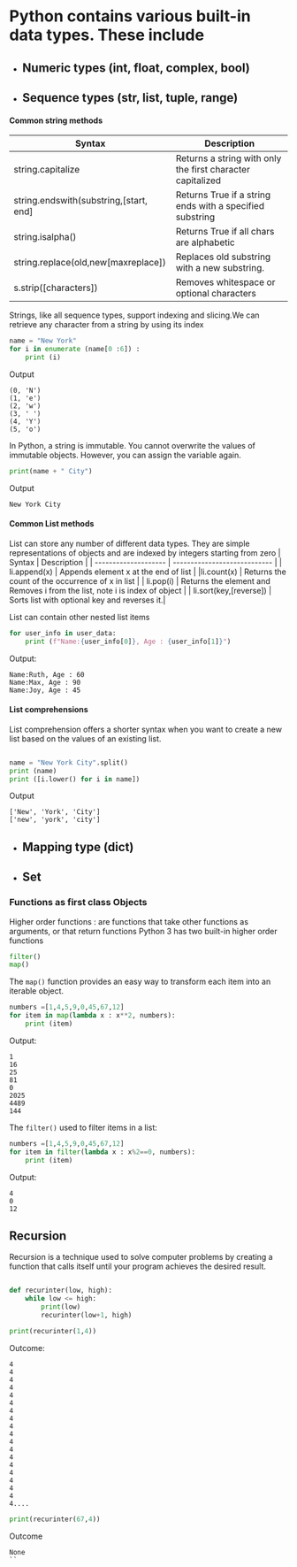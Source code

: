 # Python contains various built-in data types. These include 
- ## Numeric types (int, float, complex, bool)
- ## Sequence types (str, list, tuple, range)
#### Common string methods 
| Syntax              | Description                   |
| -------------------- | ----------------------------  |                                    
| string.capitalize | Returns a string with only the first character capitalized |  
| string.endswith(substring,[start, end] |Returns True if a string ends with a specified substring |
| string.isalpha() | Returns True if all chars are alphabetic |
| string.replace(old,new[maxreplace]) | Replaces old substring with a new substring.|
| s.strip([characters])  | Removes whitespace or optional characters |

Strings, like all sequence types, support indexing and slicing.We can retrieve any character from a string by using its index
```python
name = "New York"
for i in enumerate (name[0 :6]) :
    print (i)
```
Output
```shell
(0, 'N')
(1, 'e')
(2, 'w')
(3, ' ')
(4, 'Y')
(5, 'o')
```
In Python, a string is immutable. You cannot overwrite the values of immutable objects. However, you can assign the variable again.
```python
print(name + " City")
```
Output
```shell
New York City
```
#### Common List methods 
List  can store any number of different data types. They are simple representations of objects and are indexed by integers
starting from zero
| Syntax              | Description                   |
| -------------------- | ----------------------------  | 
| li.append(x) | Appends element x at the end of list |
|li.count(x) | Returns the count of the occurrence of x in list |
| li.pop(i) |  Returns the element and Removes i  from the list, note i is index of object |
| li.sort(key,[reverse]) | Sorts list with optional key and reverses it.|

List can contain other nested list items
```python
for user_info in user_data:
    print (f"Name:{user_info[0]}, Age : {user_info[1]}")
```
Output:
```shell
Name:Ruth, Age : 60
Name:Max, Age : 90
Name:Joy, Age : 45
```
#### List comprehensions
List comprehension offers a shorter syntax when you want to create a new list based on the values of an existing list.
```python

name = "New York City".split()
print (name)
print ([i.lower() for i in name])
```
Output
```shell
['New', 'York', 'City']
['new', 'york', 'city']
```
- ## Mapping type (dict)
- ## Set


### Functions as first class Objects
Higher order functions : are functions that take other functions as arguments, or that return functions
Python 3 has two built-in higher order functions
```python
filter()
map()
```
The `map()` function provides an easy way to transform each item into an iterable object.
```python
numbers =[1,4,5,9,0,45,67,12]
for item in map(lambda x : x**2, numbers):
    print (item)
```
Output:
```shell
1
16
25
81
0
2025
4489
144
```

The `filter()` used to filter items in a list:
```python
numbers =[1,4,5,9,0,45,67,12]
for item in filter(lambda x : x%2==0, numbers):
    print (item)
```
Output:
```shell
4
0
12
```


## Recursion
Recursion is a technique used to solve computer problems by creating a function that calls itself until your program achieves the desired result.
```python

def recurinter(low, high):
    while low <= high:
        print(low)
        recurinter(low+1, high)

print(recurinter(1,4))
```
Outcome:
```shell
4
4
4
4
4
4
4
4
4
4
4
4
4
4
4
4
4
4
4....
```
```python
print(recurinter(67,4))
```
Outcome
```shell
None
``